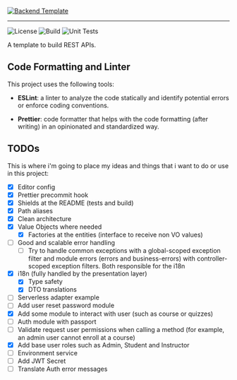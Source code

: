 [![Backend Template](https://readme-typing-svg.demolab.com?font=Poppins&size=26&duration=2500&pause=1000&color=F7F7F7&vCenter=true&width=435&height=30&lines=Backend+Template)](https://git.io/typing-svg)

---

![License](https://img.shields.io/github/license/leonardodimarchi/backend-template)
![Build](https://img.shields.io/github/actions/workflow/status/leonardodimarchi/backend-template/build.yml)
![Unit Tests](https://img.shields.io/github/actions/workflow/status/leonardodimarchi/backend-template/unit-tests.yml?label=unit-tests)

A template to build REST APIs.

## Code Formatting and Linter

This project uses the following tools:

- **ESLint**: a linter to analyze the code statically and identify potential errors or enforce coding conventions.

- **Prettier**: code formatter that helps with the code formatting (after writing) in an opinionated and standardized way.

## TODOs

This is where i'm going to place my ideas and things that i want to do or use in this project:

- [x] Editor config
- [x] Prettier precommit hook
- [x] Shields at the README (tests and build)
- [x] Path aliases
- [x] Clean architecture
- [x] Value Objects where needed
  - [x] Factories at the entities (interface to receive non VO values)
- [ ] Good and scalable error handling
  - [ ] Try to handle common exceptions with a global-scoped exception filter and module errors (errors and business-errors) with controller-scoped exception filters. Both responsible for the i18n
- [x] i18n (fully handled by the presentation layer)
  - [x] Type safety
  - [x] DTO translations
- [ ] Serverless adapter example
- [ ] Add user reset password module
- [x] Add some module to interact with user (such as course or quizzes)
- [ ] Auth module with passport 
- [ ] Validate request user permissions when calling a method (for example, an admin user cannot enroll at a course)
- [x] Add base user roles such as Admin, Student and Instructor
- [ ] Environment service
- [ ] Add JWT Secret
- [ ] Translate Auth error messages
